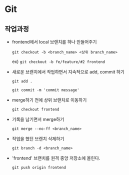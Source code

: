 # Git

## 작업과정

- frontend에서 local 브랜치를 하나 만들어주기

  `git checkout -b <branch_name> <상위 branch_name>`

  ex) `git checkout -b fe/feature/#2 frontend`

- 새로운 브랜치에서 작업하면서 지속적으로 add, commit 하기

  `git add .`

  `git commit -m 'commit message'`

- merge하기 전에 상위 브랜치로 이동하기

  `git checkout frontend`

- 기록을 남기면서 merge하기

  `git merge --no-ff <branch_name>`

- 작업을 했던 브랜치 삭제하기

  `git branch -d <branch_name>`

- 'frontend' 브랜치를 원격 중앙 저장소에 올린다.

  `git push origin frontend`

